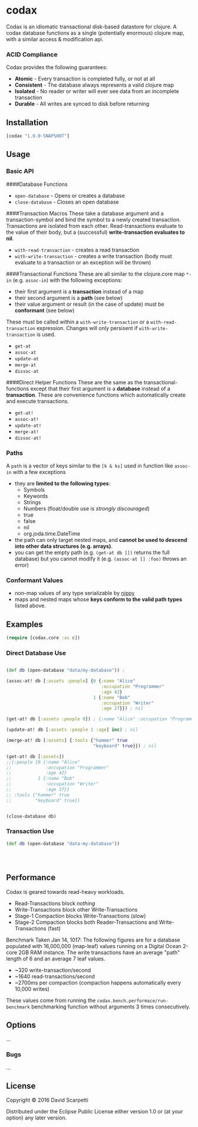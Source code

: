 # codax

Codax is an idiomatic transactional disk-based datastore for clojure. A codax database functions as a single (potentially enormous) clojure map, with a similar access & modification api.

### ACID Compliance

Codax provides the following guarantees:

  - **Atomic** - Every transaction is completed fully, or not at all
  - **Consistent** - The database always represents a valid clojure map
  - **Isolated** - No reader or writer will ever see data from an incomplete transaction
  - **Durable** - All writes are synced to disk before returning

## Installation

```clojure
[codax "1.0.0-SNAPSHOT"]
```

## Usage

### Basic API

####Database Functions

  - `open-database` - Opens or creates a database
  - `close-database` - Closes an open database

####Transaction Macros
These take a database argument and a transaction-symbol and bind the symbol to a newly created transaction. Transactions are isolated from each other. Read-transactions evaluate to the value of their body, but a (successful) **write-transaction evaluates to nil**.

  - `with-read-transaction` - creates a read transaction
  - `with-write-transaction` - creates a write transaction (body must evaluate to a transaction or an exception will be thrown)

####Transactional Functions
These are all similar to the clojure.core map `*-in` (e.g. `assoc-in`) with the following exceptions:

  - their first argument is a **transaction** instead of a map
  - their second argument is a **path** (see below)
  - their value argument or result (in the case of update) must be **conformant** (see below)

These must be called within a `with-write-transaction` or a `with-read-transaction` expression. Changes will only persisent if `with-write-transaction` is used.

  - `get-at`
  - `assoc-at`
  - `update-at`
  - `merge-at`
  - `dissoc-at`

####Direct Helper Functions
These are the same as the transactional-functions except that their first argument is a **database** instead of a **transaction**. These are convenience functions which automatically create and execute transactions.

  - `get-at!`
  - `assoc-at!`
  - `update-at!`
  - `merge-at!`
  - `dissoc-at!`

### Paths
A `path` is a vector of keys similar to the `[k & ks]` used in function like `assoc-in` with a few exceptions

  - they are **limited to the following types**:
	- Symbols
	- Keywords
	- Strings
	- Numbers (float/double use is _strongly discouraged_)
	- true
	- false
	- nil
	- org.joda.time.DateTime
  - the path can only target nested maps, and **cannot be used to descend into other data structures (e.g. arrays)**.
  - you can get the empty path (e.g. `(get-at db [])` returns the full database) but you cannot modify it (e.g. `(assoc-at [] :foo)` throws an error)

### Conformant Values

  - non-map values of any type serializable by [nippy](https://github.com/ptaoussanis/nippy)
  - maps and nested maps whose **keys conform to the valid path types** listed above.

## Examples

``` clojure
(require [codax.core :as c])
```

### Direct Database Use
``` clojure

(def db (open-database "data/my-database")) ;

(assoc-at! db [:assets :people] {0 {:name "Alice"
									:occupation "Programmer"
									:age 42}
								 1 {:name "Bob"
									:occupation "Writer"
									:age 27}}) ; nil

(get-at! db [:assets :people 0]) ; {:name "Alice" :occupation "Programmer" :age 42}

(update-at! db [:assets :people 1 :age] inc) ; nil

(merge-at! db [:assets] {:tools {"hammer" true
								 "keyboard" true}}) ; nil

(get-at! db [:assets])
;;{:people {0 {:name "Alice"
;;             :occupation "Programmer"
;;             :age 42}
;;          1 {:name "Bob"
;;             :occupation "Writer"
;;             :age 27}}
;; :tools {"hammer" true
;;         "keyboard" true}}


(close-database db)
```

### Transaction Use

``` clojure
(def db (open-database "data-my-database"))





```

## Performance

Codax is geared towards read-heavy workloads.

  - Read-Transactions block _nothing_
  - Write-Transactions block other Write-Transactions
  - Stage-1 Compaction blocks Write-Transactions (slow)
  - Stage-2 Compaction blocks both Reader-Transactions and Write-Transactions (fast)


Benchmark Taken Jan 14, 1017:
The following figures are for a database populated with 16,000,000 (map-leaf) values running on a Digital Ocean 2-core 2GB RAM instance. The write transactions have an average "path" length of 6 and an average 7 leaf values.

  - ~320 write-transaction/second
  - ~1640 read-transactions/second
  - ~2700ms per compaction (compaction happens automatically every 10,000 writes)

These values come from running the `codax.bench.performace/run-benchmark` benchmarking function without arguments 3 times consecutively.

## Options

...

### Bugs

...

## License

Copyright © 2016 David Scarpetti

Distributed under the Eclipse Public License either version 1.0 or (at
your option) any later version.
